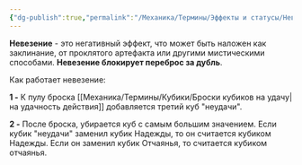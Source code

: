 ```yaml
---
{"dg-publish":true,"permalink":"/Механика/Термины/Эффекты и статусы/Невезение/","noteIcon":"","created":"2025-08-21T13:47:43.302+03:00","updated":"2025-09-04T14:32:05.059+03:00"}
---
```




**Невезение** - это негативный эффект, что может быть наложен как заклинание, от проклятого артефакта или другими мистическими способами.  **Невезение блокирует переброс за дубль**.

Как работает невезение:

**1 -** К пулу броска [[Механика/Термины/Кубики/Броски кубиков на удачу\|на удачность действия]] добавляется третий куб "неудачи". 

**2 -** После броска, убирается куб с самым большим значением. Если кубик "неудачи" заменил кубик Надежды, то он считается кубиком Надежды. Если он заменил кубик Отчаянья, то считается кубиком отчаянья. 
